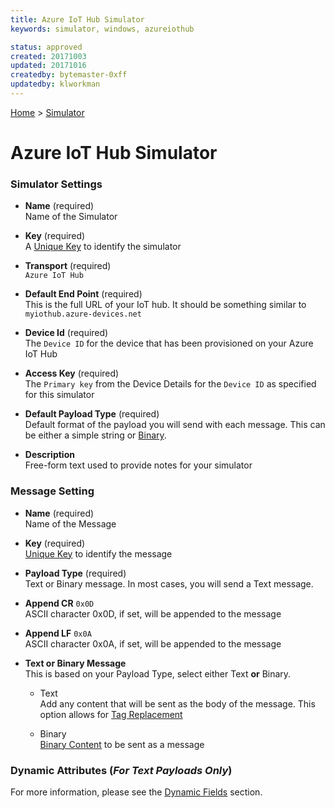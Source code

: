 ```yaml
---
title: Azure IoT Hub Simulator
keywords: simulator, windows, azureiothub

status: approved
created: 20171003
updated: 20171016
createdby: bytemaster-0xff
updatedby: klworkman
---
```

[Home](../Index.md) > [Simulator](Index.md)
# Azure IoT Hub Simulator

### Simulator Settings

* **Name** (required)  
Name of the Simulator

* **Key** (required)  
A [Unique Key](../Topics/Keys.md) to identify the simulator

* **Transport** (required)  
`Azure IoT Hub`

* **Default End Point** (required)  
This is the full URL of your IoT hub. It should be something similar to `myiothub.azure-devices.net`

* **Device Id** (required)    
The `Device ID` for the device that has been provisioned on your Azure IoT Hub

* **Access Key** (required)  
The `Primary key` from the Device Details for the `Device ID` as specified for this simulator

* **Default Payload Type** (required)     
Default format of the payload you will send with each message.  This can be either a simple string or [Binary](BinaryContent.md).

* **Description**     
Free-form text used to provide notes for your simulator

### Message Setting

* **Name** (required)    
Name of the Message

* **Key** (required)       
[Unique Key](../Topics/Keys.md) to identify the message

* **Payload Type** (required)     
Text or Binary message.  In most cases, you will send a Text message.

* **Append CR** `0x0D`    
ASCII character 0x0D, if set, will be appended to the message

* **Append LF** `0x0A`      
ASCII character 0x0A, if set, will be appended to the message

* **Text or Binary Message**   
This is based on your Payload Type, select either Text **or** Binary.
   * Text     
     Add any content that will be sent as the body of the message.  This option allows for [Tag Replacement](DynamicFields.md)

   * Binary     
     [Binary Content](BinaryContent.md) to be sent as a message

### Dynamic Attributes (*For Text Payloads Only*)     
For more information, please see the [Dynamic Fields](DynamicFields.md) section.
